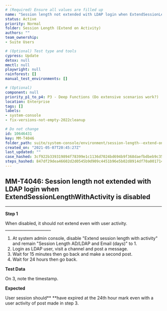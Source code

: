 ```yaml
---
# (Required) Ensure all values are filled up
name: "Session length not extended with LDAP login when ExtendSessionLengthWithActivity is disabled"
status: Active
priority: Normal
folder: Session Length (Extend on Activity)
authors: ""
team_ownership: 
- Suite Users

# (Optional) Test type and tools
cypress: Update
detox: null
mmctl: null
playwright: null
rainforest: []
manual_test_environments: []

# (Optional)
component: null
priority_p1_to_p4: P3 - Deep Functions (Do extensive scenarios work?)
location: Enterprise
tags: []
labels: 
- system-console
- fix-versions-not-empty-2022cleanup

# Do not change
id: 10646431
key: MM-T4046
folder_path: suite/system-console/environment/session-length--extend-on-activity-
created_on: "2021-05-07T20:45:27Z"
last_updated: ""
case_hashed: 3cf922b339319894f78399e1c1136d7024bd694b9f368daefbdbeb9c353da602315f16cfdf8460ce22c3bd7ef84f3c43
steps_hashed: 847df29dea46602d2d0545b9d909c4451b96e5b02d8914df70a0017144ac174ce4e2075fa5b91ed6c928fa344e1d6eee
---
```


## MM-T4046: Session length not extended with LDAP login when ExtendSessionLengthWithActivity is disabled

---

**Step 1**

When disabled, it should not extend even with user activity.\
\_\_\_\_\_\_\_\_\_\_\_\_\_\_\_\_\_\_\_\_\_\_\_

1. At system admin console, disable "Extend session length with activity" and remain "Session Length AD/LDAP and Email (days)" to 1.
2. Login as LDAP user, visit a channel and post a message.
3. Wait for 15 minutes then go back and make a second post.
4. Wait for 24 hours then go back.

**Test Data**

On 3, note the timestamp.

**Expected**

User session should\*\* \*\*have expired at the 24th hour mark even with a user activity of post made in step 3.
